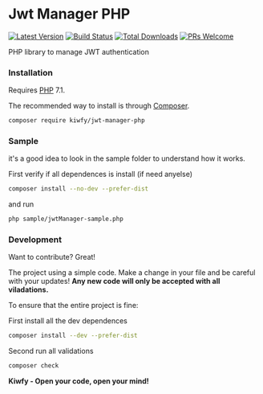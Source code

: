 # Jwt Manager PHP

[![Latest Version](https://img.shields.io/github/v/release/kiwfy/jwt-manager-php.svg?style=flat-square)](https://github.com/kiwfy/jwt-manager-php/releases)
[![Build Status](https://img.shields.io/github/workflow/status/kiwfy/jwt-manager-php/CI?label=ci%20build&style=flat-square)](https://github.com/kiwfy/jwt-manager-php/actions?query=workflow%3ACI)
[![Total Downloads](https://img.shields.io/packagist/dt/kiwfy/jwt-manager-php.svg?style=flat-square)](https://packagist.org/packages/kiwfy/jwt-manager-php)
[![PRs Welcome](https://img.shields.io/badge/PRs-welcome-brightgreen.svg?style=flat-square)](http://makeapullrequest.com)

PHP library to manage JWT authentication

### Installation

Requires [PHP](https://php.net) 7.1.

The recommended way to install is through [Composer](https://getcomposer.org/).

```sh
composer require kiwfy/jwt-manager-php
```

### Sample

it's a good idea to look in the sample folder to understand how it works.

First verify if all dependences is install (if need anyelse)
```sh
composer install --no-dev --prefer-dist
```

and run
```sh
php sample/jwtManager-sample.php
```

### Development

Want to contribute? Great!

The project using a simple code.
Make a change in your file and be careful with your updates!
**Any new code will only be accepted with all viladations.**

To ensure that the entire project is fine:

First install all the dev dependences
```sh
composer install --dev --prefer-dist
```

Second run all validations
```sh
composer check
```

**Kiwfy - Open your code, open your mind!**
